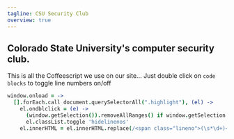 ```yaml
---
tagline: CSU Security Club
overview: true
---
```

## Colorado State University's computer security club.

This is all the Coffeescript we use on our site...
Just double click on `code blocks` to toggle line numbers on/off

~~~ coffeescript
window.onload = ->
  [].forEach.call document.querySelectorAll(".highlight"), (el) ->
    el.ondblclick = (e) ->
      (window.getSelection()).removeAllRanges() if window.getSelection
      el.classList.toggle 'hidelinenos'
    el.innerHTML = el.innerHTML.replace(/<span class="lineno">(\s*\d+)<\/span> /gm, '<span class="lineno">$1 </span>');
~~~
